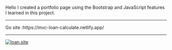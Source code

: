 Hello I created a portfolio page using the Bootstrap  and JavaScript features I learned in this project.
<hr>
Go site :https://mvc-loan-calculate.netlify.app/
<hr>
<a href="https://mvc-loan-calculate.netlify.app/" target="_blank"><img src="https://user-images.githubusercontent.com/105074236/191363620-f4946fe9-599b-438f-ac9d-ec6c3af15ea3.gif" alt="loan.site"></a>


